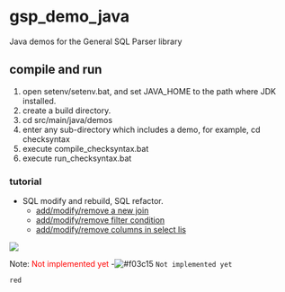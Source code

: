 # gsp_demo_java
Java demos for the General SQL Parser library

## compile and run
1. open setenv/setenv.bat, and set JAVA_HOME to the path where JDK installed.
2. create a build directory.
2. cd src/main/java/demos
3. enter any sub-directory which includes a demo, for example, cd checksyntax
4. execute compile_checksyntax.bat
5. execute run_checksyntax.bat

### tutorial

- SQL modify and rebuild, SQL refactor.
  - [add/modify/remove a new join](src/test/java/scriptWriter/testModifySql.java)
  - [add/modify/remove filter condition](src/test/java/scriptWriter/testModifySql.java)
  - [add/modify/remove columns in select lis](src/test/java/scriptWriter/testModifySql.java)


![](https://github.com/2133223/gsp_demo_java/workflows/cicd-test/badge.svg)

Note: <font color='red'>Not implemented yet</font>
-![#f03c15](https://placehold.it/15/f03c15/000000?text=+) `Not implemented yet` 


```Not implemented yet
red
```
